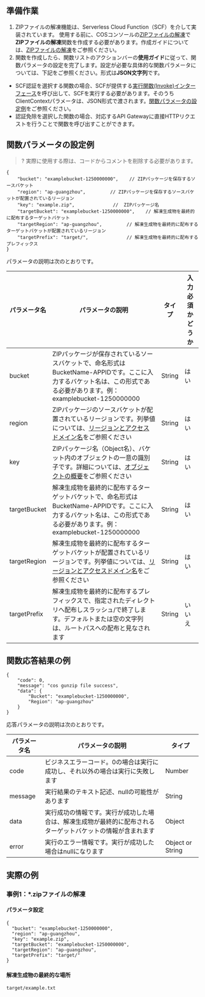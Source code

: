 ## 準備作業

1. ZIPファイルの解凍機能は、Serverless Cloud Function（SCF）を介して実装されています。 使用する前に、COSコンソールの[ZIPファイルの解凍](https://console.cloud.tencent.com/cos5/application/cosGunzipApi)で**ZIPファイルの解凍**関数を作成する必要があります。作成ガイドについては、[ZIPファイルの解凍](https://intl.cloud.tencent.com/document/product/436/45163)をご参照ください。
2. 関数を作成したら、関数リストのアクションバーの**使用ガイド**に従って、関数パラメータの設定を完了します。設定が必要な具体的な関数パラメータについては、下記をご参照ください。形式は**JSON文字列**です。
 - SCF認証を選択する関数の場合、SCFが提供する[実行関数(Invoke)インターフェース](https://intl.cloud.tencent.com/document/product/583/17243)を呼び出して、SCFを実行する必要があります。そのうちClientContextパラメータは、JSON形式で渡されます。[関数パラメータの設定例](#1)をご参照ください。
 - 認証免除を選択した関数の場合、対応するAPI Gatewayに直接HTTPリクエストを行うことで関数を呼び出すことができます。


<span id=1></span>
## 関数パラメータの設定例

>? 実際に使用する際は、コードからコメントを削除する必要があります。
>

```plaintext
{
    "bucket": "examplebucket-1250000000",    // ZIPパッケージを保存するソースバケット
    "region": "ap-guangzhou",         // ZIPパッケージを保存するソースバケットが配置されているリージョン
    "key": "example.zip",              //  ZIPパッケージ名
    "targetBucket": "examplebucket-1250000000",    // 解凍生成物を最終的に配布するターゲットバケット
    "targetRegion": "ap-guangzhou",         // 解凍生成物を最終的に配布するターゲットバケットが配置されているリージョン
    "targetPrefix": "target/",              // 解凍生成物を最終的に配布するプレフィックス
}
```

パラメータの説明は次のとおりです。

| パラメータ名       | パラメータの説明                   | タイプ   | 入力必須かどうか |
| ------------ | ------------------------------------------------------------ | ------ | -------- |
| bucket       | ZIPパッケージが保存されているソースバケットで、命名形式はBucketName-APPIDです。ここに入力するバケット名は、この形式である必要があります。例：examplebucket-1250000000 | String | はい       |
| region       | ZIPパッケージのソースバケットが配置されているリージョンです。列挙値については、[リージョンとアクセスドメイン名](https://intl.cloud.tencent.com/document/product/436/6224)をご参照ください | String | はい       |
| key          | ZIPパッケージ名（Object名）、バケット内のオブジェクトの一意の識別子です。詳細については、[オブジェクトの概要](https://intl.cloud.tencent.com/document/product/436/13324)をご参照ください | String | はい       |
| targetBucket | 解凍生成物を最終的に配布するターゲットバケットで、命名形式はBucketName-APPIDです。ここに入力するバケット名は、この形式である必要があります。例：examplebucket-1250000000 | String | はい       |
| targetRegion | 解凍生成物を最終的に配布するターゲットバケットが配置されているリージョンです。列挙値については、[リージョンとアクセスドメイン名](https://intl.cloud.tencent.com/document/product/436/6224)をご参照ください | String | はい       |
| targetPrefix | 解凍生成物を最終的に配布するプレフィックスで、指定されたディレクトリへ配布しスラッシュ/で終了します。デフォルトまたは空の文字列は、ルートパスへの配布と見なされます | String | いいえ       |

## 関数応答結果の例
```plaintext
{
    "code": 0,
    "message": "cos gunzip file success",
    "data": {
        "Bucket": "examplebucket-1250000000",
        "Region": "ap-guangzhou"
    }
}
```

応答パラメータの説明は次のとおりです。

| パラメータ名  | パラメータの説明                                                      | タイプ             |
| ------- | ------------------------------------------------------------ | ---------------- |
| code    | ビジネスエラーコード。0の場合は実行に成功し、それ以外の場合は実行に失敗します          | Number           |
| message | 実行結果のテキスト記述、nullの可能性があります                              | String           |
| data    | 実行成功の情報です。実行が成功した場合は、解凍生成物が最終的に配布されるターゲットバケットの情報が含まれます | Object           |
| error   | 実行のエラー情報です。実行が成功した場合はnullになります                          | Object or String |

## 実際の例

### 事例1：*.zipファイルの解凍

#### パラメータ設定

```plaintext
{
  "bucket": "examplebucket-1250000000",
  "region": "ap-guangzhou",
  "key": "example.zip",
  "targetBucket": "examplebucket-1250000000",
  "targetRegion": "ap-guangzhou",
  "targetPrefix": "target/"
}
```

#### 解凍生成物の最終的な場所

```plaintext
target/example.txt
```
